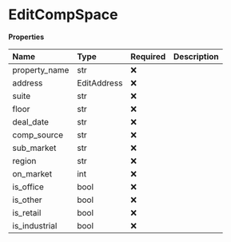 # EditCompSpace

**Properties**

| Name          | Type        | Required | Description |
| :------------ | :---------- | :------- | :---------- |
| property_name | str         | ❌       |             |
| address       | EditAddress | ❌       |             |
| suite         | str         | ❌       |             |
| floor         | str         | ❌       |             |
| deal_date     | str         | ❌       |             |
| comp_source   | str         | ❌       |             |
| sub_market    | str         | ❌       |             |
| region        | str         | ❌       |             |
| on_market     | int         | ❌       |             |
| is_office     | bool        | ❌       |             |
| is_other      | bool        | ❌       |             |
| is_retail     | bool        | ❌       |             |
| is_industrial | bool        | ❌       |             |

<!-- This file was generated by liblab | https://liblab.com/ -->
